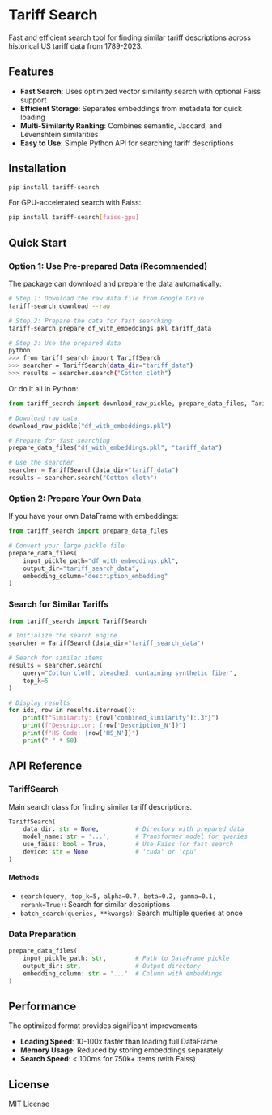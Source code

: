# Tariff Search

Fast and efficient search tool for finding similar tariff descriptions across historical US tariff data from 1789-2023.

## Features

- **Fast Search**: Uses optimized vector similarity search with optional Faiss support
- **Efficient Storage**: Separates embeddings from metadata for quick loading
- **Multi-Similarity Ranking**: Combines semantic, Jaccard, and Levenshtein similarities
- **Easy to Use**: Simple Python API for searching tariff descriptions

## Installation

```bash
pip install tariff-search
```

For GPU-accelerated search with Faiss:
```bash
pip install tariff-search[faiss-gpu]
```

## Quick Start

### Option 1: Use Pre-prepared Data (Recommended)

The package can download and prepare the data automatically:

```bash
# Step 1: Download the raw data file from Google Drive
tariff-search download --raw

# Step 2: Prepare the data for fast searching
tariff-search prepare df_with_embeddings.pkl tariff_data

# Step 3: Use the prepared data
python
>>> from tariff_search import TariffSearch
>>> searcher = TariffSearch(data_dir="tariff_data")
>>> results = searcher.search("Cotton cloth")
```

Or do it all in Python:
```python
from tariff_search import download_raw_pickle, prepare_data_files, TariffSearch

# Download raw data
download_raw_pickle("df_with_embeddings.pkl")

# Prepare for fast searching
prepare_data_files("df_with_embeddings.pkl", "tariff_data")

# Use the searcher
searcher = TariffSearch(data_dir="tariff_data")
results = searcher.search("Cotton cloth")
```

### Option 2: Prepare Your Own Data

If you have your own DataFrame with embeddings:

```python
from tariff_search import prepare_data_files

# Convert your large pickle file
prepare_data_files(
    input_pickle_path="df_with_embeddings.pkl",
    output_dir="tariff_search_data",
    embedding_column="description_embedding"
)
```

### Search for Similar Tariffs

```python
from tariff_search import TariffSearch

# Initialize the search engine
searcher = TariffSearch(data_dir="tariff_search_data")

# Search for similar items
results = searcher.search(
    query="Cotton cloth, bleached, containing synthetic fiber",
    top_k=5
)

# Display results
for idx, row in results.iterrows():
    print(f"Similarity: {row['combined_similarity']:.3f}")
    print(f"Description: {row['Description_N']}")
    print(f"HS Code: {row['HS_N']}")
    print("-" * 50)
```

## API Reference

### TariffSearch

Main search class for finding similar tariff descriptions.

```python
TariffSearch(
    data_dir: str = None,          # Directory with prepared data
    model_name: str = '...',       # Transformer model for queries
    use_faiss: bool = True,        # Use Faiss for fast search
    device: str = None             # 'cuda' or 'cpu'
)
```

#### Methods

- `search(query, top_k=5, alpha=0.7, beta=0.2, gamma=0.1, rerank=True)`: Search for similar descriptions
- `batch_search(queries, **kwargs)`: Search multiple queries at once

### Data Preparation

```python
prepare_data_files(
    input_pickle_path: str,        # Path to DataFrame pickle
    output_dir: str,               # Output directory
    embedding_column: str = '...'  # Column with embeddings
)
```

## Performance

The optimized format provides significant improvements:

- **Loading Speed**: 10-100x faster than loading full DataFrame
- **Memory Usage**: Reduced by storing embeddings separately
- **Search Speed**: < 100ms for 750k+ items (with Faiss)

## License

MIT License